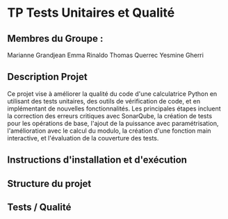 # TP Tests Unitaires et Qualité

## Membres du Groupe :

Marianne Grandjean
Emma Rinaldo
Thomas Querrec
Yesmine Gherri

## Description Projet

Ce projet vise à améliorer la qualité du code d'une calculatrice Python en utilisant des tests unitaires, des outils de vérification de code, et en implémentant de nouvelles fonctionnalités. Les principales étapes incluent la correction des erreurs critiques avec SonarQube, la création de tests pour les opérations de base, l'ajout de la puissance avec paramétrisation, l'amélioration avec le calcul du modulo, la création d'une fonction main interactive, et l'évaluation de la couverture des tests.

## Instructions d'installation et d'exécution

## Structure du projet

## Tests / Qualité

## 

